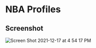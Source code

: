 # NBA Profiles

## Screenshot 
![Screen Shot 2021-12-17 at 4 54 17 PM](https://user-images.githubusercontent.com/92088326/146623499-e4904883-4db3-4ad0-837f-d9f243f05b49.png)
